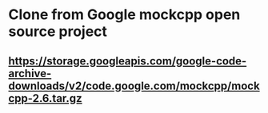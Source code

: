 # Clone from Google mockcpp open source project
## https://storage.googleapis.com/google-code-archive-downloads/v2/code.google.com/mockcpp/mockcpp-2.6.tar.gz
